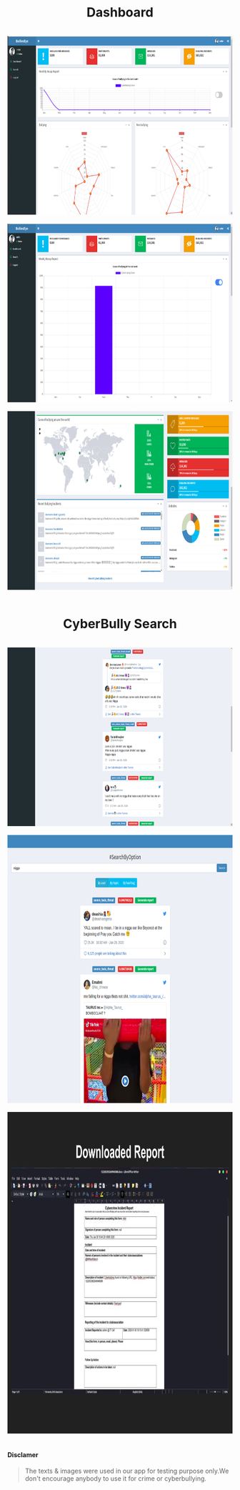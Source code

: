 <div align='center'>
    <h1> Dashboard</h1>
</div>
<br>
<div align='center'>
    <img src='./app/base/static/1.png'
    width=800 height=400>
</div>
<br>

<div align='center'>
    <img src='./app/base/static/2.png'
    width=800 height=400>
</div>
<br>

<div align='center'>
    <img src='./app/base/static/3.png'
    width=800 height=400>
</div>
<br>

<div align='center'>
    <h1> CyberBully Search</h1>
</div>
<br>
<div align='center'>
    <img src='./app/base/static/4.png'
    width=800 height=400>
</div>
<br>

<div align='center'>
    <img src='./app/base/static/5.png'
    width=800 height=600>
</div>
<br>

<div align='center'>
    <img src='./app/base/static/6.jpg'
    width=960 height=720>
</div>
<br>

#### Disclamer

>The texts & images were used in our app for testing purpose only.We don't encourage anybody to use it for crime or cyberbullying.